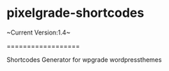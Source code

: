 pixelgrade-shortcodes
==================

~Current Version:1.4~

==================

Shortcodes Generator for wpgrade wordpressthemes